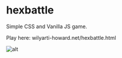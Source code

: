# hexbattle
Simple CSS and Vanilla JS game.

Play here: wilyarti-howard.net/hexbattle.html

![alt](https://wilyarti-howard.net/blog/wp-content/uploads/2020/06/hexbattle.png)
